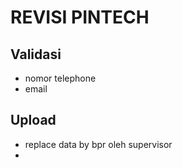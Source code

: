 # REVISI PINTECH

## Validasi
- nomor telephone
- email

## Upload
- replace data by bpr oleh supervisor
-
